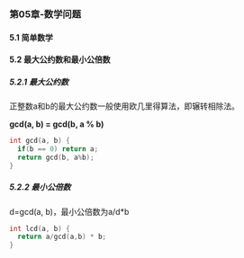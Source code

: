 ### 第05章-数学问题

#### 5.1 简单数学

#### 5.2 最大公约数和最小公倍数

##### 5.2.1 最大公约数

正整数a和b的最大公约数一般使用欧几里得算法，即辗转相除法。

**gcd(a, b) = gcd(b, a % b)**

```c++
int gcd(a, b) {
  if(b == 0) return a;
  return gcd(b, a%b);
}
```

##### 5.2.2 最小公倍数

d=gcd(a, b)，最小公倍数为a/d*b

```c++
int lcd(a, b) {
  return a/gcd(a,b) * b;
}
```

